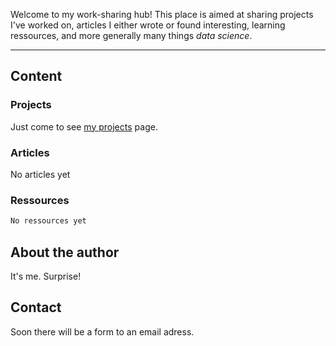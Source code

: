 Welcome to my work-sharing hub!
This place is aimed at sharing projects I've worked on, articles I either wrote or found interesting, learning ressources, and more generally many things *data science*.

-----------------------

## Content
### Projects

Just come to see [my projects](data-science-projects.md) page.

### Articles

No articles yet

### Ressources

```markdown
No ressources yet
```

## About the author

It's me. Surprise!

## Contact

Soon there will be a form to an email adress.

